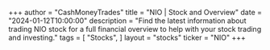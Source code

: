 +++
author = "CashMoneyTrades"
title = "NIO | Stock and Overview"
date = "2024-01-12T10:00:00"
description = "Find the latest information about trading NIO stock for a full financial overview to help with your stock trading and investing."
tags = [
   "Stocks",
]
layout = "stocks"
ticker = "NIO"
+++
